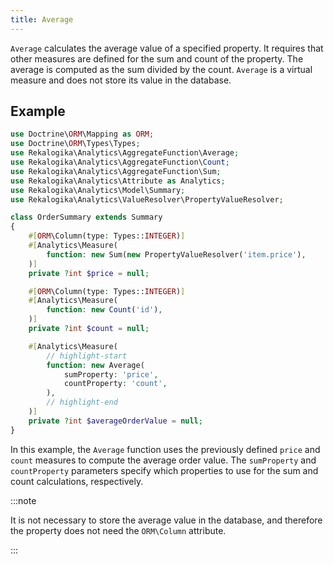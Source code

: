 ```yaml
---
title: Average
---
```


`Average` calculates the average value of a specified property. It requires
that other measures are defined for the sum and count of the property. The
average is computed as the sum divided by the count. `Average` is a virtual
measure and does not store its value in the database.

## Example

```php
use Doctrine\ORM\Mapping as ORM;
use Doctrine\ORM\Types\Types;
use Rekalogika\Analytics\AggregateFunction\Average;
use Rekalogika\Analytics\AggregateFunction\Count;
use Rekalogika\Analytics\AggregateFunction\Sum;
use Rekalogika\Analytics\Attribute as Analytics;
use Rekalogika\Analytics\Model\Summary;
use Rekalogika\Analytics\ValueResolver\PropertyValueResolver;

class OrderSummary extends Summary
{
    #[ORM\Column(type: Types::INTEGER)]
    #[Analytics\Measure(
        function: new Sum(new PropertyValueResolver('item.price'),
    )]
    private ?int $price = null;

    #[ORM\Column(type: Types::INTEGER)]
    #[Analytics\Measure(
        function: new Count('id'),
    )]
    private ?int $count = null;

    #[Analytics\Measure(
        // highlight-start
        function: new Average(
            sumProperty: 'price',
            countProperty: 'count',
        ),
        // highlight-end
    )]
    private ?int $averageOrderValue = null;
}
```

In this example, the `Average` function uses the previously defined `price` and
`count` measures to compute the average order value. The `sumProperty` and
`countProperty` parameters specify which properties to use for the sum and count
calculations, respectively.

:::note

It is not necessary to store the average value in the database, and therefore
the property does not need the `ORM\Column` attribute.

:::